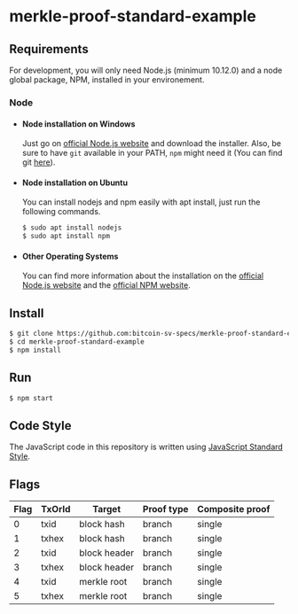 # merkle-proof-standard-example

## Requirements

For development, you will only need Node.js (minimum 10.12.0) and a node global package, NPM, installed in your environement.

### Node

- #### Node installation on Windows

  Just go on [official Node.js website](https://nodejs.org/) and download the installer.
Also, be sure to have `git` available in your PATH, `npm` might need it (You can find git [here](https://git-scm.com/)).

- #### Node installation on Ubuntu

  You can install nodejs and npm easily with apt install, just run the following commands.

    ```sh
    $ sudo apt install nodejs
    $ sudo apt install npm
    ```

- #### Other Operating Systems
  You can find more information about the installation on the [official Node.js website](https://nodejs.org/) and the [official NPM website](https://npmjs.org/).

## Install

```sh
$ git clone https://github.com:bitcoin-sv-specs/merkle-proof-standard-example.git
$ cd merkle-proof-standard-example
$ npm install
```

## Run

```sh
$ npm start
```

## Code Style

The JavaScript code in this repository is written using [JavaScript Standard Style](https://standardjs.com/).

## Flags

| Flag | TxOrId | Target       | Proof type | Composite proof |
|------|--------|--------------|------------|-----------------|
| 0    | txid   | block hash   | branch     | single          |
| 1    | txhex  | block hash   | branch     | single          |
| 2    | txid   | block header | branch     | single          |
| 3    | txhex  | block header | branch     | single          |
| 4    | txid   | merkle root  | branch     | single          |
| 5    | txhex  | merkle root  | branch     | single          |
